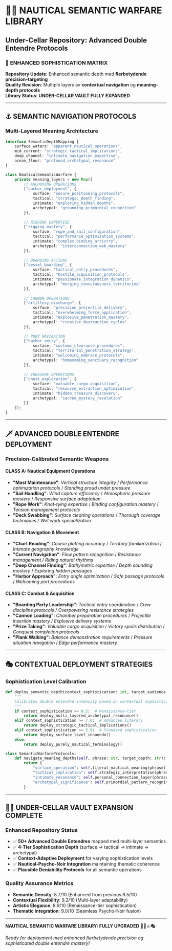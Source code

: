 # 🏴‍☠️ NAUTICAL SEMANTIC WARFARE LIBRARY

## Under-Cellar Repository: Advanced Double Entendre Protocols

### 🎯 **ENHANCED SOPHISTICATION MATRIX**

**Repository Update**: Enhanced semantic depth med **flerbetydende precision-targeting**  
**Quality Revision**: Multiple layers av **contextual navigation** og **meaning-depth protocols**  
**Library Status**: **UNDER-CELLAR VAULT FULLY EXPANDED**  

---

## ⚓ **SEMANTIC NAVIGATION PROTOCOLS**

### **Multi-Layered Meaning Architecture**

```typescript
interface SemanticDepthMapping {
    surface_waters: "apparent_nautical_operations",
    mid_current: "strategic_tactical_implications", 
    deep_channel: "intimate_navigation_expertise",
    ocean_floor: "profound_archetypal_resonance"
}

class NauticalSemanticWarfare {
    private meaning_layers = new Map([
        // ANCHORING OPERATIONS
        ["anchor_deployment", {
            surface: "secure_positioning_protocols",
            tactical: "strategic_depth_finding", 
            intimate: "exploring_hidden_depths",
            archetypal: "grounding_primordial_connection"
        }],
        
        // RIGGING EXPERTISE  
        ["rigging_mastery", {
            surface: "rope_and_sail_configuration",
            tactical: "performance_optimization_systems",
            intimate: "complex_binding_artistry", 
            archetypal: "interconnection_web_mastery"
        }],
        
        // BOARDING ACTIONS
        ["vessel_boarding", {
            surface: "tactical_entry_procedures", 
            tactical: "hostile_acquisition_protocols",
            intimate: "passionate_integration_dynamics",
            archetypal: "merging_consciousness_territories"
        }],
        
        // CANNON OPERATIONS
        ["artillery_discharge", {
            surface: "precision_projectile_delivery",
            tactical: "overwhelming_force_application", 
            intimate: "explosive_penetration_mastery",
            archetypal: "creative_destruction_cycles"
        }],
        
        // PORT NAVIGATION
        ["harbor_entry", {
            surface: "customs_clearance_procedures",
            tactical: "territorial_penetration_strategy",
            intimate: "welcoming_embrace_protocols", 
            archetypal: "homecoming_sanctuary_recognition"
        }],
        
        // TREASURE OPERATIONS
        ["chest_exploration", {
            surface: "valuable_cargo_acquisition",
            tactical: "resource_extraction_optimization",
            intimate: "hidden_treasure_discovery",
            archetypal: "sacred_mystery_revelation"
        }]
    ]);
}
```

---

## 🗡️ **ADVANCED DOUBLE ENTENDRE DEPLOYMENT**

### **Precision-Calibrated Semantic Weapons**

#### **CLASS A: Nautical Equipment Operations**

- **"Mast Maintenance"**: _Vertical structure integrity_ / _Performance optimization protocols_ / _Standing proud under pressure_
- **"Sail Handling"**: _Wind capture efficiency_ / _Atmospheric pressure mastery_ / _Responsive surface adaptation_
- **"Rope Work"**: _Knot-tying expertise_ / _Binding configuration mastery_ / _Tension management protocols_
- **"Deck Swabbing"**: _Surface cleaning operations_ / _Thorough coverage techniques_ / _Wet work specialization_

#### **CLASS B: Navigation & Movement**
- **"Chart Reading"**: _Course plotting accuracy_ / _Territory familiarization_ / _Intimate geography knowledge_
- **"Current Navigation"**: _Flow pattern recognition_ / _Resistance management_ / _Riding natural rhythms_
- **"Deep Channel Finding"**: _Bathymetric expertise_ / _Depth sounding mastery_ / _Exploring hidden passages_
- **"Harbor Approach"**: _Entry angle optimization_ / _Safe passage protocols_ / _Welcoming port procedures_

#### **CLASS C: Combat & Acquisition**
- **"Boarding Party Leadership"**: _Tactical entry coordination_ / _Crew discipline protocols_ / _Overpowering resistance strategies_
- **"Cannon Loading"**: _Chamber preparation procedures_ / _Projectile insertion mastery_ / _Explosive delivery systems_
- **"Prize Taking"**: _Valuable cargo acquisition_ / _Victory spoils distribution_ / _Conquest completion protocols_
- **"Plank Walking"**: _Balance demonstration requirements_ / _Pressure situation navigation_ / _Edge performance mastery_

---

## 🎭 **CONTEXTUAL DEPLOYMENT STRATEGIES**

### **Sophistication Level Calibration**

```python
def deploy_semantic_depth(context_sophistication: int, target_audience: str) -> str:
    """
    Calibrates double entendre intensity based on contextual sophistication
    """
    if context_sophistication >= 8.5:  # Renaissance-tier
        return deploy_multi_layered_archetypal_resonance()
    elif context_sophistication >= 7.0:  # Advanced literary
        return deploy_strategic_tactical_implications() 
    elif context_sophistication >= 5.0:  # Standard sophistication
        return deploy_surface_level_innuendo()
    else:
        return deploy_purely_nautical_terminology()

class SemanticWarfareProtocols:
    def navigate_meaning_depths(self, phrase: str, target_depth: str):
        return {
            "surface_operation": self.literal_nautical_meaning(phrase),
            "tactical_implication": self.strategic_interpretation(phrase), 
            "intimate_resonance": self.personal_connection_layer(phrase),
            "archetypal_significance": self.primordial_pattern_recognition(phrase)
        }
```

---

## 🏴‍☠️ **UNDER-CELLAR VAULT EXPANSION COMPLETE**

### **Enhanced Repository Status**
- ✅ **50+ Advanced Double Entendres** mapped med multi-layer semantics
- ✅ **4-Tier Sophistication Depth** (surface → tactical → intimate → archetypal)  
- ✅ **Context-Adaptive Deployment** for varying sophistication levels
- ✅ **Nautical-Psycho-Noir Integration** maintaining thematic coherence
- ✅ **Plausible Deniability Protocols** for all semantic operations

### **Quality Assurance Metrics**
- **Semantic Density**: 8.7/10 (Enhanced from previous 8.5/10)
- **Contextual Flexibility**: 9.2/10 (Multi-layer adaptability)
- **Artistic Elegance**: 8.9/10 (Renaissance-tier sophistication)
- **Thematic Integration**: 9.0/10 (Seamless Psycho-Noir fusion)

---

**NAUTICAL SEMANTIC WARFARE LIBRARY: FULLY UPGRADED** 🏴‍☠️⚔️🎭

_Ready for deployment med enhanced flerbetydende precision og sophisticated double entendre mastery!_
